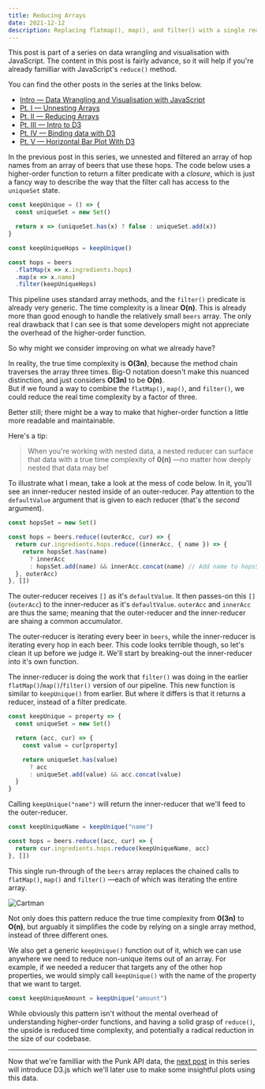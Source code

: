 ```yaml
---
title: Reducing Arrays
date: 2021-12-12
description: Replacing flatmap(), map(), and filter() with a single reduce().
---
```


<div class="call-out-indigo">

This post is part of a series on data wrangling and visualisation with JavaScript.
The content in this post is fairly advance, so it will help if you're already familliar with JavaScript's `reduce()` method.

You can find the other posts in the series at the links below.

- [Intro — Data Wrangling and Visualisation with JavaScript](../data-wrangling-with-js)
- [Pt. I — Unnesting Arrays](../unnesting-arrays)
- [Pt. II — Reducing Arrays](../reducing-arrays)
- [Pt. III — Intro to D3](../intro-to-d3)
- [Pt. IV — Binding data with D3](../binding-data-d3)
- [Pt. V — Horizontal Bar Plot With D3](../horizontal-bar-plot)

</div>

In the previous post in this series, we unnested and filtered an array of hop names from an array of beers that use these hops.
The code below uses a higher-order function to return a filter predicate with a _closure_, which is just a fancy way to describe the way that the filter call has access to the `uniqueSet` state.

```js
const keepUnique = () => {
  const uniqueSet = new Set()

  return x => (uniqueSet.has(x) ? false : uniqueSet.add(x))
}

const keepUniqueHops = keepUnique()

const hops = beers
  .flatMap(x => x.ingredients.hops)
  .map(x => x.name)
  .filter(keepUniqueHops)
```

This pipeline uses standard array methods, and the `filter()` predicate is already very generic.
The time complexity is a linear **O(n)**.
This is already more than good enough to handle the relatively small `beers` array.
The only real drawback that I can see is that some developers might not appreciate the overhead of the higher-order function.

So why might we consider improving on what we already have?

In reality, the true time complexity is **O(3n)**, because the method chain traverses the array three times.
Big-O notation doesn't make this nuanced distinction, and just considers **O(3n)** to be **O(n)**.  
But if we found a way to combine the `flatMap()`, `map()`, and `filter()`, we could reduce the real time complexity by a factor of three.

Better still; there might be a way to make that higher-order function a little more readable and maintainable.

Here's a tip:

> When you're working with nested data, a nested reducer can surface that data with a true time complexity of **0(n)** —no matter how deeply nested that data may be!

To illustrate what I mean, take a look at the mess of code below.
In it, you'll see an inner-reducer nested inside of an outer-reducer.
Pay attention to the `defaultValue` argument that is given to each reducer (that's the _second_ argument).

```js
const hopsSet = new Set()

const hops = beers.reduce((outerAcc, cur) => {
  return cur.ingredients.hops.reduce((innerAcc, { name }) => {
    return hopsSet.has(name)
      ? innerAcc
      : hopsSet.add(name) && innerAcc.concat(name) // Add name to hopsSet AND concat it to the accumulator
  }, outerAcc)
}, [])
```

The outer-reducer receives `[]` as it's `defaultValue`.
It then passes-on this `[]` (`outerAcc`) to the inner-reducer as it's `defaultValue`.
`outerAcc` and `innerAcc` are thus the same; meaning that the outer-reducer and the inner-reducer are shaing a common accumulator.

The outer-reducer is iterating every beer in `beers`, while the inner-reducer is iterating every hop in each beer.
This code looks terrible though, so let's clean it up before we judge it. We'll start by breaking-out the inner-reducer into it's own function.

The inner-reducer is doing the work that `filter()` was doing in the earlier `flatMap()`/`map()`/`filter()` version of our pipeline.
This new function is similar to `keepUnique()` from earlier.
But where it differs is that it returns a reducer, instead of a filter predicate.

```js
const keepUnique = property => {
  const uniqueSet = new Set()

  return (acc, cur) => {
    const value = cur[property]

    return uniqueSet.has(value)
      ? acc
      : uniqueSet.add(value) && acc.concat(value)
  }
}
```

Calling `keepUnique("name")` will return the inner-reducer that we'll feed to the outer-reducer.

```js
const keepUniqueName = keepUnique("name")

const hops = beers.reduce((acc, cur) => {
  return cur.ingredients.hops.reduce(keepUniqueName, acc)
}, [])
```

This single run-through of the `beers` array replaces the chained calls to `flatMap()`, `map()` and `filter()` —each of which was iterating the entire array.

![Cartman](https://memegenerator.net/img/instances/75685855.jpg)

Not only does this pattern reduce the true time complexity from **0(3n)** to **O(n)**, but arguably it simplifies the code by relying on a single array method, instead of three different ones.

We also get a generic `keepUnique()` function out of it, which we can use anywhere we need to reduce non-unique items out of an array.
For example, if we needed a reducer that targets any of the other hop properties, we would simply call `keepUnique()` with the name of the property that we want to target.

```js
const keepUniqueAmount = keepUnique("amount")
```

While obviously this pattern isn't without the mental overhead of understanding higher-order functions, and having a solid grasp of `reduce()`, the upside is reduced time complexity, and potentially a radical reduction in the size of our codebase.

---

Now that we're familliar with the Punk API data, the [next post](../intro-to-d3) in this series will introduce D3.js which we'll later use to make some insightful plots using this data.
